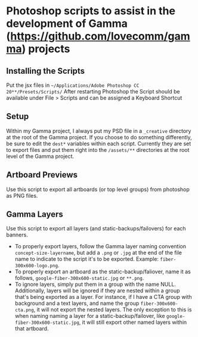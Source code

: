 # Photoshop scripts to assist in the development of Gamma (https://github.com/lovecomm/gamma) projects

## Installing the Scripts
Put the jsx files in `~/Applications/Adobe Photoshop CC 20**/Presets/Scripts/`
After restarting Photoshop the Script should be available under File > Scripts and can be assigned a Keyboard Shortcut 

## Setup
Within my Gamma project, I always put my PSD file in a `_creative` directory at the root of the Gamma project. If you choose to do something differently, be sure to edit the `dest*` variables within each script. Currently they are set to export files and put them right into the `/assets/**` directories at the root level of the Gamma project.

## Artboard Previews
Use this script to export all artboards (or top level groups) from photoshop as PNG files.

## Gamma Layers
Use this script to export all layers (and static-backups/failovers) for each banners.
* To properly export layers, follow the Gamma layer naming convention `concept-size-layername`, but add a `.png` or `.jpg` at the end of the file name to indicate to the script it's to be exported. Example: `fiber-300x600-logo.png`.
* To properly export an artboard as the static-backup/faliover, name it as follows, `google-fiber-300x600-static.jpg` or `**.png`.
* To ignore layers, simply put them in a group with the name NULL. Additionally, layers will be ignored if they are nested within a group that's being exported as a layer. For instance, if I have a CTA group with background and a text layers, and name the group `fiber-300x600-cta.png`, it will not export the nested layers. The only exception to this is when naming naming a layer for a static-backup/failover, like `google-fiber-300x600-static.jpg`, it will still export other named layers within that artboard.
